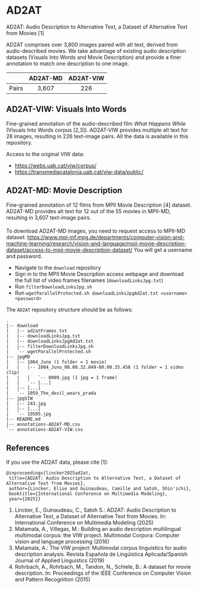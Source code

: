 # AD2AT 

AD2AT: Audio Description to Alternative Text, a Dataset of Alternative Text from Movies [1]

AD2AT comprises over 3,800 images paired with alt text, derived from audio-described movies. We take advantage of existing audio description datasets (Visuals Into Words and Movie Description) and provide a finer annotation to match one description to one image.

| | AD2AT-MD | AD2AT-VIW |
|:-|:-:|:-:|
| Pairs | 3,607 | 226 |

## AD2AT-VIW: Visuals Into Words

Fine-grained annotation of the audio-described film *What Happens While* (Visuals Into Words corpus [2,3]). 
AD2AT-VIW provides multiple alt text for 28 images, resulting in 226 text-image pairs.
All the data is available in this repository.

Access to the original VIW data: 
- https://webs.uab.cat/viw/corpus/
- https://transmediacatalonia.uab.cat/viw-data/public/

## AD2AT-MD: Movie Description

Fine-grained annotation of 12 films from MPII Movie Description [4] dataset.
AD2AT-MD provides alt text for 12 out of the 55 movies in MPII-MD, resulting in 3,607 text-image pairs.

####
To download AD2AT-MD images, you need to request access to MPII-MD dataset:
https://www.mpi-inf.mpg.de/departments/computer-vision-and-machine-learning/research/vision-and-language/mpii-movie-description-dataset/access-to-mpii-movie-description-dataset/ 
You will get a username and password.

- Navigate to the `download` repository
- Sign in to the MPII Movie Description access webpage and download the full list of video frames filenames (`downloadLinksJpg.txt`)
- Run `filterDownloadLinksJpg.sh`
- Run `wgetParallelProtected.sh downloadLinksJpgAd2at.txt <username> <password>`

The `AD2AT` repository structure should be as follows:

```
.
|-- download
|   |-- ad2atFrames.txt
|   |-- downloadLinksJpg.txt
|   |-- downloadLinksJpgAd2at.txt
|   |-- filterDownloadLinksJpg.sh
|   `-- wgetParallelProtected.sh
|-- jpgMD
|   |-- 1004_Juno (1 folder = 1 movie)
|   |   |-- 1004_Juno_00.00.32.849-00.00.35.458 (1 folder = 1 video clip)
|   |   |   `-- 0009.jpg (1 jpg = 1 frame)
|   |   `-- [...]
|   |-- [...]
|   `-- 1059_The_devil_wears_prada
|-- jpgVIW
|   |-- 243.jpg
|   |-- [...]
|   `-- 19505.jpg
|-- README.md
|-- annotations-AD2AT-MD.csv
`-- annotations-AD2AT-VIW.csv
```

## References

If you use the AD2AT data, please cite [1]:

```
@inproceedings{lincker2025ad2at,
 title={AD2AT: Audio Description to Alternative Text, a Dataset of Alternative Text from Movies},
 author={Lincker, Elise and Guinaudeau, Camille and Satoh, Shin'ichi},
 booktitle={International Conference on Multimedia Modeling},
 year={2025}}
```

1. Lincker, E., Guinaudeau, C., Satoh S.: AD2AT: Audio Description to Alternative Text, a Dataset of Alternative Text from Movies. In: International Conference on Multimedia Modeling (2025)
2. Matamala, A., Villegas, M.: Building an audio description multilingual multimodal corpus: the VIW project. Multimodal Corpora: Computer vision and language processing (2016)
3. Matamala, A.: The VIW project: Multimodal corpus linguistics for audio description analysis. Revista Española de Lingüística Aplicada/Spanish Journal of Applied Linguistics (2019)
4. Rohrbach, A., Rohrbach, M., Tandon, N., Schiele, B.: A dataset for movie description. In: Proceedings of the IEEE Conference on Computer Vision and Pattern Recognition (2015)